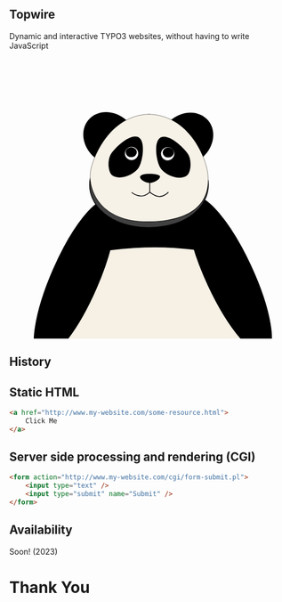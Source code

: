 ## Topwire

Dynamic and interactive TYPO3 websites, without having to write JavaScript

<div style="display:flex;justify-content: center" data-controller="hearts">
<svg data-controller="panda" class="Panda" width="100%" height="100%" viewBox="0 0 1080 1080" version="1.1" xmlns="http://www.w3.org/2000/svg" xmlns:xlink="http://www.w3.org/1999/xlink" xml:space="preserve" style="fill-rule:evenodd;clip-rule:evenodd;stroke-linecap:square;stroke-linejoin:round;stroke-miterlimit:1.5;">
    <g id="Panda">
        <g id="Body">
            <ellipse data-panda-target="belly" id="Belly" cx="542.349" cy="983.437" rx="375.089" ry="485.04" style="fill:#f6f0e5;stroke:#000;stroke-width:3px;"/>
            <path id="Shoulder" d="M205.496,769.976c61.106,-160.798 189.054,-271.58 336.853,-271.58c146.562,0 273.603,108.935 335.304,267.553c-0.396,-0.088 -0.794,-0.179 -1.195,-0.271c-219.852,-50.447 -399.578,-54.6 -670.962,4.298Z" style="stroke:#000;stroke-width:3px;"/>
            <path id="left-Arm" d="M708.42,536.299c45.267,-21.117 144.737,96.409 221.988,262.285c77.251,165.877 103.218,317.691 57.951,338.808c-45.267,21.117 -144.737,-96.409 -221.988,-262.285c-77.251,-165.876 -103.218,-317.691 -57.951,-338.808Z" style="stroke:#000;stroke-width:3px;"/>
            <path id="right-Arm" d="M384.443,547.34c-45.812,-19.961 -142.428,99.92 -215.621,267.541c-73.193,167.622 -95.423,319.915 -49.612,339.877c45.812,19.962 142.429,-99.919 215.621,-267.541c73.193,-167.621 95.423,-319.915 49.612,-339.877Z" style="stroke:#000;stroke-width:3px;"/>
        </g>
        <g id="Head">
            <path id="beard" d="M766.268,470.014c10.157,84.098 -59.896,179.64 -227.96,182.318c-137.747,2.195 -246.471,-83.185 -226.679,-189.37c3.594,61.732 50.82,169.609 226.679,166.66c191.023,-3.203 227.604,-91.177 227.96,-159.608Z" style="fill:#404040;stroke:#000;stroke-width:3px;"/>
            <path id="skull" d="M538.308,215.99c-162.644,4.205 -223.607,190.696 -225.113,220.107c-10.374,48.402 19.141,196.979 225.113,193.525c213.124,-3.574 234.002,-112.669 226.812,-182.413c-6.683,-64.824 -72.406,-226.757 -226.812,-231.219Z" style="fill:#f7f2e8;stroke:#000;stroke-width:1px;stroke-linecap:round;"/>
            <path data-panda-target="rightEar" id="right-ear" d="M329.096,382.554c-0.946,-0.777 -1.884,-1.571 -2.814,-2.382c-45.571,-39.701 -54.861,-103.789 -20.735,-143.026c34.127,-39.237 98.831,-38.861 144.401,0.84c0.253,0.221 0.506,0.443 0.757,0.665c-63.483,33.472 -102.071,97.102 -121.609,143.903Z"/>
            <path data-panda-target="leftEar" id="left-ear" d="M746.925,380.218c-20.991,-51.7 -60.457,-111.655 -122.702,-142.892c45.356,-37.01 107.875,-36.484 141.214,1.848c33.564,38.591 25.13,101.22 -18.512,141.044Z"/>
            <path id="right-lips" d="M472.725,518.029c0,-0 16.132,13.458 36.436,13.191c15.413,-0.203 31.987,-14.589 31.987,-14.589" style="fill:none;stroke:#000;stroke-width:3px;"/>
            <path id="left-lips" d="M612.266,516.813c0,0 -14.737,16.145 -33.396,16.258c-15.144,0.091 -37.05,-16.33 -37.05,-16.33" style="fill:none;stroke:#000;stroke-width:3px;"/>
            <path id="philtrum" d="M541.148,480.162l0,36.469" style="fill:none;stroke:#000;stroke-width:3px;"/>
            <path data-panda-target="nose" id="Nose" d="M504.428,457.142c-1.105,12.675 24.622,23.313 37.265,23.014c12.644,-0.3 39.344,-12.249 38.596,-24.811c-0.616,-10.34 -74.366,-15.359 -75.861,1.797Z" style="stroke:#000;stroke-width:1px;stroke-linecap:round;"/>
            <circle cx="471.154" cy="367.22" r="27.051" style="fill:#fff;stroke:#000;stroke-width:3px;"/>
            <path d="M497.106,304.908c28.954,14.356 16.671,93.345 0.267,117.928c-16.404,24.582 -67.56,48.083 -98.691,29.568c-18.165,-10.803 -21.535,-60.938 -5.887,-84.386c16.404,-24.583 73.407,-78.433 104.311,-63.11Zm-26.427,34.641c-15.496,0 -28.077,12.591 -28.077,28.1c0,15.509 12.581,28.1 28.077,28.1c15.495,-0 28.076,-12.591 28.076,-28.1c-0,-15.509 -12.581,-28.1 -28.076,-28.1Z" style="stroke:#000;stroke-width:1px;stroke-linecap:round;"/>
            <circle cx="610.154" cy="368.22" r="27.051" style="fill:#fff;stroke:#000;stroke-width:3px;"/>
            <path d="M583.589,305.921c-28.954,14.356 -16.671,93.346 -0.267,117.928c16.404,24.583 67.56,48.084 98.691,29.569c18.165,-10.804 21.535,-60.938 5.887,-84.387c-16.404,-24.582 -73.407,-78.432 -104.311,-63.11Zm26.428,34.642c15.495,0 28.076,12.591 28.076,28.1c-0,15.508 -12.581,28.099 -28.076,28.099c-15.496,0 -28.076,-12.591 -28.076,-28.099c-0,-15.509 12.58,-28.1 28.076,-28.1Z" style="stroke:#000;stroke-width:1px;stroke-linecap:round;"/>
            <ellipse id="right-pupil" cx="469.743" cy="362.407" rx="21.64" ry="19.238"/>
            <ellipse id="left-pupil" cx="612.562" cy="363.42" rx="21.64" ry="19.238"/>
        </g>
    </g>
</svg>
</div>



## History


## Static HTML

```html
<a href="http://www.my-website.com/some-resource.html">
    Click Me
</a>
```


## Server side processing and rendering (CGI)

```html
<form action="http://www.my-website.com/cgi/form-submit.pl">
    <input type="text" />
    <input type="submit" name="Submit" />
</form>
```




## Availability

Soon! (2023)



<div data-controller="hearts">
<h1 onclick="this.dispatchEvent(new Event('love'))">Thank You</h1>
</div>
